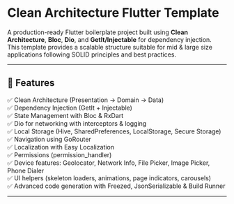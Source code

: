 # Clean Architecture Flutter Template

A production-ready Flutter boilerplate project built using **Clean Architecture**, **Bloc**, **Dio**, and **GetIt/Injectable** for dependency injection.  
This template provides a scalable structure suitable for mid & large size applications following SOLID principles and best practices.

---

## 📌 Features

✅ Clean Architecture (Presentation → Domain → Data)  
✅ Dependency Injection (GetIt + Injectable)  
✅ State Management with Bloc & RxDart  
✅ Dio for networking with interceptors & logging  
✅ Local Storage (Hive, SharedPreferences, LocalStorage, Secure Storage)  
✅ Navigation using GoRouter  
✅ Localization with Easy Localization  
✅ Permissions (permission_handler)  
✅ Device features: Geolocator, Network Info, File Picker, Image Picker, Phone Dialer  
✅ UI helpers (skeleton loaders, animations, page indicators, carousels)  
✅ Advanced code generation with Freezed, JsonSerializable & Build Runner

---
